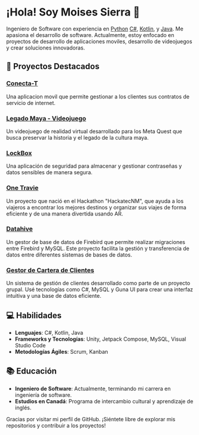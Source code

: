 # ¡Hola! Soy Moises Sierra 👋

Ingeniero de Software con experiencia en [Python](https://www.python.org/) [C#](https://dotnet.microsoft.com/es-es/languages/csharp), [Kotlin](https://kotlinlang.org/), y [Java](https://www.java.com/es/). Me apasiona el desarrollo de software. Actualmente, estoy enfocado en proyectos de desarrollo de aplicaciones moviles, desarrollo de videojuegos y crear soluciones innovadoras.

## 🚀 Proyectos Destacados

### [Conecta-T](https://github.com/D3K0D3R24/Conecta-T)
Una aplicacion movil que permite gestionar a los clientes sus contratos de servicio de internet.

### [Legado Maya - Videojuego]()
Un videojuego de realidad virtual desarrollado para los Meta Quest que busca preservar la historia y el legado de la cultura maya.

### [LockBox](https://github.com/D3K0D3R24/LockBox)
Una aplicación de seguridad para almacenar y gestionar contraseñas y datos sensibles de manera segura.

### [One Travie](https://github.com/D3K0D3R24/OneTravie)
Un proyecto que nació en el Hackathon "HackatecNM", que ayuda a los viajeros a encontrar los mejores destinos y organizar sus viajes de forma eficiente y de una manera divertida usando AR.

### [Datahive](https://github.com/D3K0D3R24/Datahive)
Un gestor de base de datos de Firebird que permite realizar migraciones entre Firebird y MySQL. Este proyecto facilita la gestión y transferencia de datos entre diferentes sistemas de bases de datos.

### [Gestor de Cartera de Clientes](https://github.com/D3K0D3R24/Cartera-de-clientes)
Un sistema de gestión de clientes desarrollado como parte de un proyecto grupal. Usé tecnologías como C#, MySQL y Guna UI para crear una interfaz intuitiva y una base de datos eficiente.

## 💻 Habilidades

- **Lenguajes**: C#, Kotlin, Java
- **Frameworks y Tecnologías**: Unity, Jetpack Compose, MySQL, Visual Studio Code
- **Metodologías Ágiles**: Scrum, Kanban

## 📚 Educación

- **Ingeniero de Software**: Actualmente, terminando mi carrera en ingeniería de software.
- **Estudios en Canadá**: Programa de intercambio cultural y aprendizaje de inglés.

Gracias por visitar mi perfil de GitHub. ¡Siéntete libre de explorar mis repositorios y contribuir a los proyectos!
